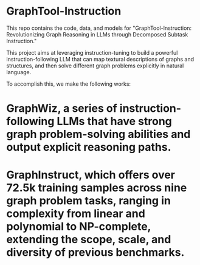 # GraphTool-Instruction
This repo contains the code, data, and models for "GraphTool-Instruction: Revolutionizing Graph Reasoning in LLMs through Decomposed Subtask Instruction."


This project aims at leveraging instruction-tuning to build a powerful instruction-following LLM that can map textural descriptions of graphs and structures, and then solve different graph problems explicitly in natural language.

To accomplish this, we make the following works:
# GraphWiz, a series of instruction-following LLMs that have strong graph problem-solving abilities and output explicit reasoning paths.
# GraphInstruct, which offers over 72.5k training samples across nine graph problem tasks, ranging in complexity from linear and polynomial to NP-complete, extending the scope, scale, and diversity of previous benchmarks.